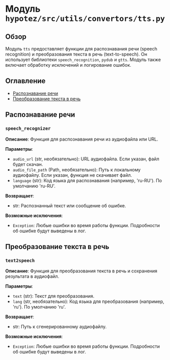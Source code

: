 # Модуль `hypotez/src/utils/convertors/tts.py`

## Обзор

Модуль `tts` предоставляет функции для распознавания речи (speech recognition) и преобразования текста в речь (text-to-speech). Он использует библиотеки `speech_recognition`, `pydub` и `gtts`.  Модуль также включает обработку исключений и логирование ошибок.

## Оглавление

* [Распознавание речи](#распознавание-речи)
* [Преобразование текста в речь](#преобразование-текста-в-речь)


## Распознавание речи

### `speech_recognizer`

**Описание**: Функция для распознавания речи из аудиофайла или URL.

**Параметры**:
* `audio_url` (str, необязательно): URL аудиофайла. Если указан, файл будет скачан.
* `audio_file_path` (Path, необязательно): Путь к локальному аудиофайлу. Если указан, функция не скачивает файл.
* `language` (str): Код языка для распознавания (например, 'ru-RU'). По умолчанию 'ru-RU'.

**Возвращает**:
* str: Распознанный текст или сообщение об ошибке.

**Возможные исключения**:
* `Exception`: Любые ошибки во время работы функции.  Подробности об ошибке будут выведены в лог.


## Преобразование текста в речь

### `text2speech`

**Описание**: Функция для преобразования текста в речь и сохранения результата в аудиофайл.

**Параметры**:
* `text` (str): Текст для преобразования.
* `lang` (str, необязательно): Код языка для преобразования (например, 'ru'). По умолчанию 'ru'.

**Возвращает**:
* str: Путь к сгенерированному аудиофайлу.

**Возможные исключения**:
* `Exception`: Любые ошибки во время работы функции.  Подробности об ошибке будут выведены в лог.

```